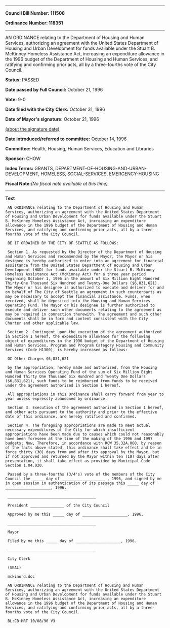 

********

**Council Bill Number: 111508**
   
**Ordinance Number: 118351**
********

 AN ORDINANCE relating to the Department of Housing and Human Services, authorizing an agreement with the United States Department of Housing and Urban Development for funds available under the Stuart B. McKinney Homeless Assistance Act, increasing an expenditure allowance in the 1996 budget of the Department of Housing and Human Services, and ratifying and confirming prior acts, all by a three-fourths vote of the City Council.

**Status:** PASSED
   
**Date passed by Full Council:** October 21, 1996
   
**Vote:** 9-0
   
**Date filed with the City Clerk:** October 31, 1996
   
**Date of Mayor's signature:** October 21, 1996
   
[(about the signature date)](/~public/approvaldate.htm)
   
   
   
**Date introduced/referred to committee:** October 14, 1996
   
**Committee:** Health, Housing, Human Services, Education and Libraries
   
**Sponsor:** CHOW
   
   
**Index Terms:** GRANTS, DEPARTMENT-OF-HOUSING-AND-URBAN-DEVELOPMENT, HOMELESS, SOCIAL-SERVICES, EMERGENCY-HOUSING

**Fiscal Note:**_(No fiscal note available at this time)_

********

**Text**
   
```
 AN ORDINANCE relating to the Department of Housing and Human Services, authorizing an agreement with the United States Department of Housing and Urban Development for funds available under the Stuart B. McKinney Homeless Assistance Act, increasing an expenditure allowance in the 1996 budget of the Department of Housing and Human Services, and ratifying and confirming prior acts, all by a three-fourths vote of the City Council.

 BE IT ORDAINED BY THE CITY OF SEATTLE AS FOLLOWS:

 Section 1. As requested by the Director of the Department of Housing and Human Services and recommended by the Mayor, the Mayor or his designee is hereby authorized to enter into an agreement for financial assistance from the United States Department of Housing and Urban Development (HUD) for funds available under the Stuart B. McKinney Homeless Assistance Act (McKinney Act) for a three year period beginning October 1, 1996 in the amount of Six Million Eight Hundred Thirty-One Thousand Six Hundred and Twenty-One Dollars ($6,831,621). The Mayor or his designee is authorized to execute and deliver for and on behalf of The City of Seattle an agreement in such counterparts as may be necessary to accept the financial assistance. Funds, when received, shall be deposited into the Housing and Human Services Operating Fund. The Mayor or his designee is further authorized to execute and deliver such other documents relating to the agreement as may be required in connection therewith. The agreement and such other documents shall be in form and content consistent with the City Charter and other applicable law.

 Section 2. Contingent upon the execution of the agreement authorized in Section 1 hereof, the expenditure allowance for the following object of expenditures in the 1996 budget of the Department of Housing and Human Services, Program and Program Category Housing and Community Services (Code H1300), is hereby increased as follows:

 OC Other Charges $6,831,621

 by the appropriation, hereby made and authorized, from the Housing and Human Services Operating Fund of the sum of Six Million Eight Hundred Thirty One Thousand Six Hundred and Twenty One Dollars ($6,831,621), such funds to be reimbursed from funds to be received under the agreement authorized in Section 1 hereof.

 All appropriations in this Ordinance shall carry forward from year to year unless expressly abandoned by ordinance.

 Section 3. Execution of the agreement authorized in Section 1 hereof, and other acts pursuant to the authority and prior to the effective date of this ordinance, are hereby ratified and confirmed.

 Section 4. The foregoing appropriations are made to meet actual necessary expenditures of the City for which insufficient appropriations have been made due to causes which could not reasonably have been foreseen at the time of the making of the 1996 and 1997 budgets; Now, Therefore, in accordance with RCW 35.32A.060, by reason of the facts above stated, this ordinance shall take effect and be in force thirty (30) days from and after its approval by the Mayor, but if not approved and returned by the Mayor within ten (10) days after presentation, it shall take effect as provided by Municipal Code Section 1.04.020.

 Passed by a three-fourths (3/4's) vote of the members of the City Council the _____ day of ___________________ , 1996, and signed by me in open session in authentication of its passage this _____ day of ____________________, 1996.

 _______________________________________

 President _______________ of the City Council

 Approved by me this _____ day of ____________________, 1996.

 _______________________________________

 Mayor

 Filed by me this _____ day of ____________________, 1996.

 _______________________________________

 City Clerk

 (SEAL)

 mckinord.doc

 AN ORDINANCE relating to the Department of Housing and Human Services, authorizing an agreement with the United States Department of Housing and Urban Development for funds available under the Stuart B. McKinney Homeless Assistance Act, increasing an expenditure allowance in the 1996 budget of the Department of Housing and Human Services, and ratifying and confirming prior acts, all by a three-fourths vote of the City Council.

 BL:CB:HRT 10/08/96 V3

```
